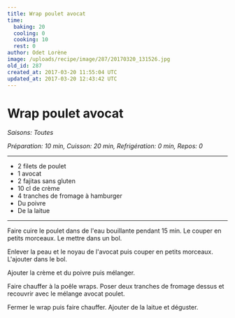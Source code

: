 ```yaml
---
title: Wrap poulet avocat
time:
  baking: 20
  cooling: 0
  cooking: 10
  rest: 0
author: Odet Lorène
image: /uploads/recipe/image/287/20170320_131526.jpg
old_id: 287
created_at: 2017-03-20 11:55:04 UTC
updated_at: 2017-03-20 12:43:42 UTC
---
```


# Wrap poulet avocat

_Saisons: Toutes_

_Préparation: 10 min, Cuisson: 20 min, Refrigération: 0 min, Repos: 0_

---

- 2 filets de poulet
- 1 avocat
- 2 fajitas sans gluten
- 10 cl de crème
- 4 tranches de fromage à hamburger
- Du poivre
- De la laitue

---

Faire cuire le poulet dans de l'eau bouillante pendant 15 min. Le couper en petits morceaux. Le mettre dans un bol.

Enlever la peau et le noyau de l'avocat puis couper en petits morceaux. L'ajouter dans le bol.

Ajouter la crème et du poivre puis mélanger.

Faire chauffer à la poêle wraps. Poser deux tranches de fromage dessus et recouvrir avec le mélange avocat poulet.

Fermer le wrap puis faire chauffer. Ajouter de la laitue et déguster.
